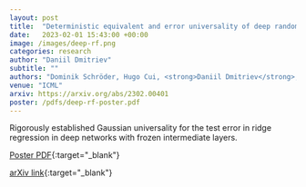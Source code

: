 ```yaml
---
layout: post
title:  "Deterministic equivalent and error universality of deep random features learning"
date:   2023-02-01 15:43:00 +00:00
image: /images/deep-rf.png
categories: research
author: "Daniil Dmitriev"
subtitle: ""
authors: "Dominik Schröder, Hugo Cui, <strong>Daniil Dmitriev</strong>, Bruno Loureiro"
venue: "ICML"
arxiv: https://arxiv.org/abs/2302.00401
poster: /pdfs/deep-rf-poster.pdf
---
```


Rigorously established Gaussian universality for the test error in ridge regression in deep networks with frozen intermediate layers.

[Poster PDF](/pdfs/deep-rf-poster){:target="_blank"}

<!-- [ACM Citation](http://dl.acm.org/citation.cfm?id=2448232){:target="_blank"} -->

[arXiv link](https://arxiv.org/abs/2302.00401){:target="_blank"}
